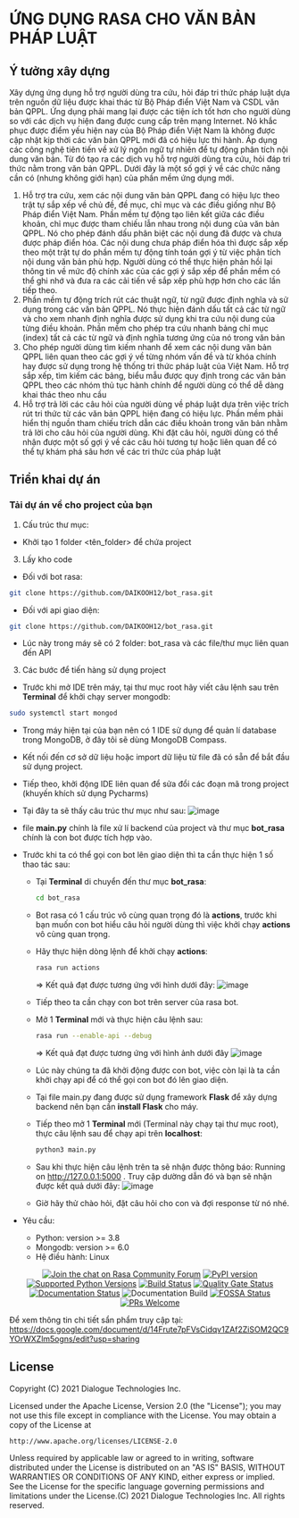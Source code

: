 # ỨNG DỤNG RASA CHO VĂN BẢN PHÁP LUẬT
## Ý tưởng xây dựng
Xây dựng ứng dụng hỗ trợ người dùng tra cứu, hỏi đáp tri thức pháp luật dựa trên nguồn dữ liệu được khai thác từ Bộ Pháp điển Việt Nam và CSDL văn bản QPPL. Ứng dụng phải mang lại được các tiện ích tốt hơn cho người dùng so với các dịch vụ hiện đang được cung cấp trên mạng Internet. Nó khắc phục được điểm yếu hiện nay của Bộ Pháp điển Việt Nam là không được cập nhật kịp thời các văn bản QPPL mới đã có hiệu lực thi hành. Áp dụng các công nghệ tiên tiến về xử lý ngôn ngữ tự nhiên để tự động phân tích nội dung văn bản. Từ đó tạo ra các dịch vụ hỗ trợ người dùng tra cứu, hỏi đáp tri thức nằm trong văn bản QPPL. Dưới đây là một số gợi ý về các chức năng cần có (nhưng không giới hạn) của phần mềm ứng dụng mới.
1. Hỗ trợ tra cứu, xem các nội dung văn bản QPPL đang có hiệu lực theo trật tự sắp xếp về chủ đề, đề mục, chỉ mục và các điều giống như Bộ Pháp điển Việt Nam. Phần mềm tự động tạo liên kết giữa các điều khoản, chỉ mục được tham chiếu lẫn nhau trong nội dung của văn bản QPPL. Nó cho phép đánh dấu phân biệt các nội dung đã được và chưa được pháp điển hóa. Các nội dung chưa pháp điển hóa thì được sắp xếp theo một trật tự do phần mềm tự động tính toán gợi ý từ việc phân tích nội dung văn bản phù hợp. Người dùng có thể thực hiện phản hồi lại thông tin về mức độ chính xác của các gợi ý sắp xếp để phần mềm có thể ghi nhớ và đưa ra các cải tiến về sắp xếp phù hợp hơn cho các lần tiếp theo.
2. Phần mềm tự động trích rút các thuật ngữ, từ ngữ được định nghĩa và sử dụng trong các văn bản QPPL. Nó thực hiện đánh dấu tất cả các từ ngữ và cho xem nhanh định nghĩa được sử dụng khi tra cứu nội dung của từng điều khoản. Phần mềm cho phép tra cứu nhanh bảng chỉ mục (index) tất cả các từ ngữ và định nghĩa tương ứng của nó trong văn bản
3. Cho phép người dùng tìm kiếm nhanh để xem các nội dung văn bản QPPL liên quan theo các gợi ý về từng nhóm vấn đề và từ khóa chính hay được sử dụng trong hệ thống tri thức pháp luật của Việt Nam. Hỗ trợ sắp xếp, tìm kiếm các bảng, biểu mẫu được quy định trong các văn bản QPPL theo các nhóm thủ tục hành chính để người dùng có thể dễ dàng khai thác theo nhu cầu
4. Hỗ trợ trả lời các câu hỏi của người dùng về pháp luật dựa trên việc trích rút tri thức từ các văn bản QPPL hiện đang có hiệu lực. Phần mềm phải hiển thị nguồn tham chiếu trích dẫn các điều khoản trong văn bản nhằm trả lời cho câu hỏi của người dùng. Khi đặt câu hỏi, người dùng có thể nhận được một số gợi ý về các câu hỏi tương tự hoặc liên quan để có thể tự khám phá sâu hơn về các tri thức của pháp luật
## Triển khai dự án
### Tải dự án về cho project của bạn
1. Cấu trúc thư mục:
  - Khởi tạo 1 folder <tên_folder> để chứa project
3. Lấy kho code
  - Đối với bot rasa: 
```bash
git clone https://github.com/DAIKOOH12/bot_rasa.git

```
  - Đối với api giao diện:
```bash
git clone https://github.com/DAIKOOH12/bot_rasa.git

```
 - Lúc này trong máy sẽ có 2 folder: bot_rasa và các file/thư mục liên quan đến API
3. Các bước để tiến hàng sử dụng project
  - Trước khi mở IDE trên máy, tại thư mục root hãy viết câu lệnh sau trên **Terminal** để khởi chạy server mongodb:
  ```bash
  sudo systemctl start mongod

  ```
  - Trong máy hiện tại của bạn nên có 1 IDE sử dụng để quản lí database trong MongoDB, ở đây tôi sẽ dùng MongoDB Compass.
  - Kết nối đến cơ sở dữ liệu hoặc import dữ liệu từ file đã có sẵn để bắt đầu sử dụng project.
  - Tiếp theo, khởi động IDE liên quan để sửa đổi các đoạn mã trong project (khuyến khích sử dụng Pycharms)
  - Tại đây ta sẽ thấy câu trúc thư mục như sau:
    ![image](https://github.com/DAIKOOH12/bot_rasa/assets/95415495/43e36e28-9eca-42e3-8574-c93f77499fdd)
  - file **main.py** chính là file xử lí backend của project và thư mục **bot_rasa** chính là con bot được tích hợp vào.
  - Trước khi ta có thể gọi con bot lên giao diện thì ta cần thực hiện 1 số thao tác sau:
      - Tại **Terminal** di chuyển đến thư mục **bot_rasa**:
        ```bash
        cd bot_rasa

        ```
      - Bot rasa có 1 cấu trúc vô cùng quan trọng đó là **actions**, trước khi bạn muốn con bot hiểu câu hỏi người dùng thì việc khởi chạy **actions**
      vô cùng quan trọng.
      - Hãy thực hiện dòng lệnh để khởi chạy **actions**:
        ```bash
        rasa run actions

        ```
        => Kết quả đạt được tương ứng với hình dưới đây:
        ![image](https://github.com/DAIKOOH12/bot_rasa/assets/95415495/d8af558d-f826-4440-a9c8-0572b47824f6)

      - Tiếp theo ta cần chạy con bot trên server của rasa bot.
      - Mở 1 **Terminal** mới và thực hiện câu lệnh sau:
        ```bash
        rasa run --enable-api --debug

        ```
        => Kết quả đạt được tương ứng với hình ảnh dưới đây
        ![image](https://github.com/DAIKOOH12/bot_rasa/assets/95415495/042cdee5-a971-43c4-a44a-58c4d4aa845c)

      - Lúc này chúng ta đã khởi động được con bot, việc còn lại là ta cần khởi chạy api để có thể gọi con bot đó lên giao diện.
      - Tại file main.py đang được sử dụng framework **Flask** để xây dựng backend nên bạn cần **install Flask** cho máy.
      - Tiếp theo mở 1 **Terminal** mới (Terminal này chạy tại thư mục root), thực câu lệnh sau để chạy api trên **localhost**:
        ```bash
        python3 main.py

        ```
      - Sau khi thực hiện câu lệnh trên ta sẽ nhận được thông báo: Running on http://127.0.0.1:5000 . Truy cập dường dẫn đó và bạn sẽ nhận được kết quả dưới đây:
      ![image](https://github.com/DAIKOOH12/bot_rasa/assets/95415495/d041043f-d18c-41f7-a63e-bf56f450720b)
      - Giờ hãy thử chào hỏi, đặt câu hỏi cho con và đợi response từ nó nhé.

- Yêu cầu:
  - Python: version >= 3.8
  - Mongodb: version >= 6.0
  - Hệ điều hành: Linux

<div align="center">

[![Join the chat on Rasa Community Forum](https://img.shields.io/badge/forum-join%20discussions-brightgreen.svg)](https://forum.rasa.com/?utm_source=badge&utm_medium=badge&utm_campaign=pr-badge&utm_content=badge)
[![PyPI version](https://badge.fury.io/py/rasa.svg)](https://badge.fury.io/py/rasa)
[![Supported Python Versions](https://img.shields.io/pypi/pyversions/rasa.svg)](https://pypi.python.org/pypi/rasa)
[![Build Status](https://github.com/RasaHQ/rasa/workflows/Continuous%20Integration/badge.svg)](https://github.com/RasaHQ/rasa/actions)
[![Quality Gate Status](https://sonarcloud.io/api/project_badges/measure?project=RasaHQ_rasa&metric=alert_status)](https://sonarcloud.io/summary/new_code?id=RasaHQ_rasa)
[![Documentation Status](https://img.shields.io/badge/docs-stable-brightgreen.svg)](https://rasa.com/docs)
![Documentation Build](https://img.shields.io/netlify/d2e447e4-5a5e-4dc7-be5d-7c04ae7ff706?label=Documentation%20Build)
[![FOSSA Status](https://app.fossa.com/api/projects/custom%2B8141%2Fgit%40github.com%3ARasaHQ%2Frasa.git.svg?type=shield)](https://app.fossa.com/projects/custom%2B8141%2Fgit%40github.com%3ARasaHQ%2Frasa.git?ref=badge_shield)
[![PRs Welcome](https://img.shields.io/badge/PRs-welcome-brightgreen.svg?style=flat-square)](https://github.com/orgs/RasaHQ/projects/23)

</div>

Để xem thông tin chi tiết sẩn phẩm truy cập tại: https://docs.google.com/document/d/14Frute7pFVsCidqv1ZAf2ZiSOM2QC9YOrWXZlm5ogns/edit?usp=sharing
<h2 align="">License</h2>

Copyright (C) 2021 Dialogue Technologies Inc.

Licensed under the Apache License, Version 2.0 (the "License");
you may not use this file except in compliance with the License.
You may obtain a copy of the License at

    http://www.apache.org/licenses/LICENSE-2.0

Unless required by applicable law or agreed to in writing, software
distributed under the License is distributed on an "AS IS" BASIS,
WITHOUT WARRANTIES OR CONDITIONS OF ANY KIND, either express or implied.
See the License for the specific language governing permissions and
limitations under the License.(C) 2021 Dialogue Technologies Inc. All rights reserved.
